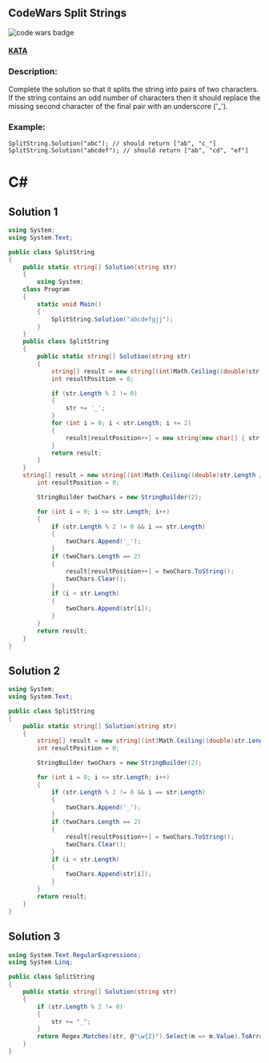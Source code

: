 ## CodeWars Split Strings

![code wars badge](https://www.codewars.com/users/FreePhoenix/badges/large)

#### [KATA](https://www.codewars.com/kata/515de9ae9dcfc28eb6000001)

### Description:

Complete the solution so that it splits the string into pairs of two characters.
If the string contains an odd number of characters then it should replace the missing second character of the final pair with an underscore ('_').

### Example:

    SplitString.Solution("abc"); // should return ["ab", "c_"]
    SplitString.Solution("abcdef"); // should return ["ab", "cd", "ef"]


# C#

## Solution 1

```CS
using System;
using System.Text;

public class SplitString
{
    public static string[] Solution(string str)
    {
        using System;
    class Program
    {
        static void Main()
        {
            SplitString.Solution("abcdefgjj");
        }
    }
    public class SplitString
    {
        public static string[] Solution(string str)
        {
            string[] result = new string[(int)Math.Ceiling((double)str.Length / 2)];
            int resultPosition = 0;

            if (str.Length % 2 != 0)
            {
                str += '_';
            }
            for (int i = 0; i < str.Length; i += 2)
            {
                result[resultPosition++] = new string(new char[] { str[i], str[i + 1] });
            }
            return result;
        }
    }
    string[] result = new string[(int)Math.Ceiling((double)str.Length / 2)];
        int resultPosition = 0;

        StringBuilder twoChars = new StringBuilder(2);

        for (int i = 0; i <= str.Length; i++)
        {
            if (str.Length % 2 != 0 && i == str.Length)
            {
                twoChars.Append('_');
            }
            if (twoChars.Length == 2)
            {
                result[resultPosition++] = twoChars.ToString();
                twoChars.Clear();
            }
            if (i < str.Length)
            {
                twoChars.Append(str[i]);
            }
        }
        return result;
    }
}
 ```

## Solution 2

```CS
using System;
using System.Text;

public class SplitString
{
    public static string[] Solution(string str)
    {
        string[] result = new string[(int)Math.Ceiling((double)str.Length / 2)];
        int resultPosition = 0;

        StringBuilder twoChars = new StringBuilder(2);

        for (int i = 0; i <= str.Length; i++)
        {
            if (str.Length % 2 != 0 && i == str.Length)
            {
                twoChars.Append('_');
            }
            if (twoChars.Length == 2)
            {
                result[resultPosition++] = twoChars.ToString();
                twoChars.Clear();
            }
            if (i < str.Length)
            {
                twoChars.Append(str[i]);
            }
        }
        return result;
    }
}
 ```

## Solution 3

```CS
using System.Text.RegularExpressions;
using System.Linq;

public class SplitString
{
    public static string[] Solution(string str)
    {
        if (str.Length % 2 != 0)
        {
            str += "_";
        }
        return Regex.Matches(str, @"\w{2}").Select(m => m.Value).ToArray();
    }
}
 ```
